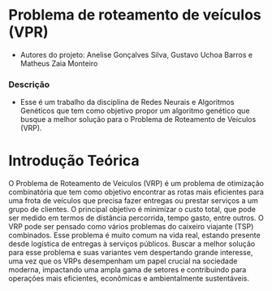 # Problema de roteamento de veículos (VPR)
- Autores do projeto: Anelise Gonçalves Silva, Gustavo Uchoa Barros e Matheus Zaia Monteiro

### Descrição
- Esse é um trabalho da disciplina de Redes Neurais e Algoritmos Genéticos que tem como objetivo propor um algoritmo genético que busque a melhor solução para o Problema de Roteamento de Veículos (VRP). 

# Introdução Teórica
O Problema de Roteamento de Veículos (VRP) é um problema de otimização combinatória que tem como objetivo encontrar as rotas mais eficientes para uma frota de veículos que precisa fazer entregas ou prestar serviços a um grupo de clientes. O principal objetivo é minimizar o custo total, que pode ser medido em termos de distância percorrida, tempo gasto, entre outros. O VRP pode ser pensado como vários problemas do caixeiro viajante (TSP) combinados. Esse problema é muito comum na vida real, estando presente desde logística de entregas à serviços públicos. Buscar a melhor solução para esse problema e suas variantes vem despertando grande interesse, uma vez que os VRPs desempenham um papel crucial na sociedade moderna, impactando uma ampla gama de setores e contribuindo para operações mais eficientes, econômicas e ambientalmente sustentáveis.

